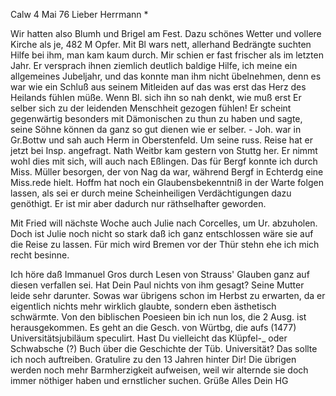  Calw 4 Mai 76
Lieber Herrmann <Mogl>*

Wir hatten also Blumh und Brigel am Fest. Dazu schönes Wetter und vollere Kirche als je, 482 M Opfer. Mit Bl wars nett, allerhand Bedrängte suchten Hilfe bei ihm, man kam kaum durch. Mir schien er fast frischer als im letzten Jahr. Er versprach ihnen ziemlich deutlich baldige Hilfe, ich meine ein allgemeines Jubeljahr, und das konnte man ihm nicht übelnehmen, denn es war wie ein Schluß aus seinem Mitleiden auf das was erst das Herz des Heilands fühlen müße. Wenn Bl. sich ihn so nah denkt, wie muß erst Er selber sich zu der leidenden Menschheit gezogen fühlen! Er scheint gegenwärtig besonders mit Dämonischen zu thun zu haben und sagte, seine Söhne können da ganz so gut dienen wie er selber. - Joh. war in Gr.Bottw und sah auch Herm in Oberstenfeld. Um seine russ. Reise hat er jetzt bei Insp. angefragt. 
Nath Weitbr kam gestern von Stuttg her. Er nimmt wohl dies mit sich, will auch nach Eßlingen. Das für Bergf konnte ich durch Miss. Müller besorgen, der von Nag da war, während Bergf in Echterdg eine Miss.rede hielt. 
Hoffm hat noch ein Glaubensbekenntniß in der Warte folgen lassen, als sei er durch meine Scheinheiligen Verdächtigungen dazu genöthigt. Er ist mir aber dadurch nur räthselhafter geworden.

Mit Fried will nächste Woche auch Julie nach Corcelles, um Ur. abzuholen. Doch ist Julie noch nicht so stark daß ich ganz entschlossen wäre sie auf die Reise zu lassen. Für mich wird Bremen vor der Thür stehn ehe ich mich recht besinne.

Ich höre daß Immanuel Gros durch Lesen von Strauss' Glauben ganz auf diesen verfallen sei. Hat Dein Paul nichts von ihm gesagt? Seine Mutter leide sehr darunter. Sowas war übrigens schon im Herbst zu erwarten, da er eigentlich nichts mehr wirklich glaubte, sondern eben ästhetisch schwärmte. 
Von den biblischen Poesieen bin ich nun los, die 2 Ausg. ist herausgekommen. Es geht an die Gesch. von Würtbg, die aufs (1477) Universitätsjubiläum speculirt. Hast Du vielleicht das Klüpfel-_ oder Schwabsche (?) Buch über die Geschichte der Tüb. Universität? Das sollte ich noch auftreiben. 
Gratulire zu den 13 Jahren hinter Dir! Die übrigen werden noch mehr Barmherzigkeit aufweisen, weil wir alternde sie doch immer nöthiger haben und ernstlicher suchen. Grüße Alles
 Dein HG
